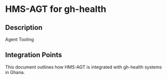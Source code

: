 # HMS-AGT for gh-health

## Description

Agent Tooling

## Integration Points

This document outlines how HMS-AGT is integrated with gh-health systems in Ghana.
